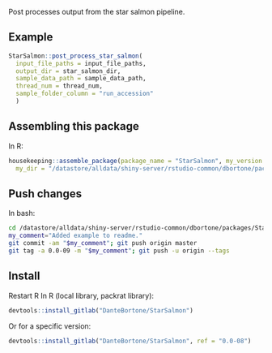 Post processes output from the star salmon pipeline.

## Example
``` r
StarSalmon::post_process_star_salmon(
  input_file_paths = input_file_paths,
  output_dir = star_salmon_dir,
  sample_data_path = sample_data_path,
  thread_num = thread_num,
  sample_folder_column = "run_accession"
  )
```

## Assembling this package
In R:
``` r
housekeeping::assemble_package(package_name = "StarSalmon", my_version = "0.0-09",
  my_dir = "/datastore/alldata/shiny-server/rstudio-common/dbortone/packages/StarSalmon")
```

## Push changes
In bash:
``` bash
cd /datastore/alldata/shiny-server/rstudio-common/dbortone/packages/StarSalmon
my_comment="Added example to readme."
git commit -am "$my_comment"; git push origin master
git tag -a 0.0-09 -m "$my_comment"; git push -u origin --tags
```

## Install
Restart R
In R (local library, packrat library):
``` r
devtools::install_gitlab("DanteBortone/StarSalmon")
```

Or for a specific version:
``` r
devtools::install_gitlab("DanteBortone/StarSalmon", ref = "0.0-08")
```